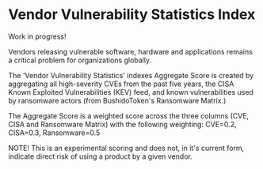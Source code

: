 # Vendor Vulnerability Statistics Index 

Work in progress!

Vendors releasing vulnerable software, hardware and applications remains a critical problem for organizations globally.

The 'Vendor Vulnerability Statistics' indexes Aggregate Score is created by aggregating all high-severity CVEs from the past five years, the CISA Known Exploited Vulnerabilities (KEV) feed, and known vulnerabilities used by ransomware actors (from BushidoToken's Ransomware Matrix.)

The Aggregate Score is a weighted score across the three columns (CVE, CISA and Ransomware Matrix) with the following weighting: CVE=0.2, CISA=0.3, Ransomware=0.5

NOTE! This is an experimental scoring and does not, in it's current form, indicate direct risk of using a product by a given vendor.

